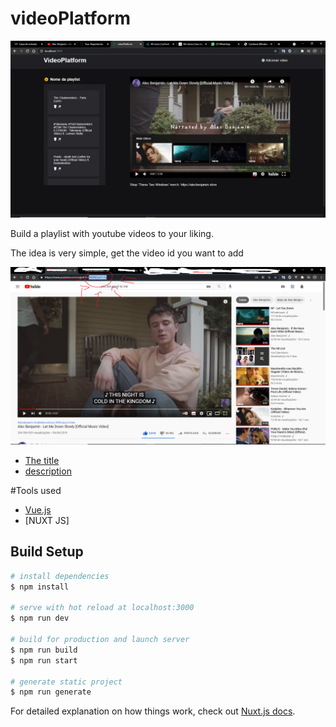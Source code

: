 # videoPlatform

![Screenshot](https://github.com/Edson2001/VideoPlatform/blob/main/static/Captura%20de%20Tela%20(18).png)

Build a playlist with youtube videos to your liking.

The idea is very simple, get the video id you want to add


![Screenshot](https://github.com/Edson2001/VideoPlatform/blob/main/static/Sem%20t%C3%ADtulo.png)

- [The title](#https://collflix.vercel.app/query)
- [description](#https://collflix.vercel.app/find/791373)

#Tools used
- [Vue.js](#https://collflix.vercel.app/query)
- [NUXT JS]

## Build Setup


```bash
# install dependencies
$ npm install

# serve with hot reload at localhost:3000
$ npm run dev

# build for production and launch server
$ npm run build
$ npm run start

# generate static project
$ npm run generate
```

For detailed explanation on how things work, check out [Nuxt.js docs](https://nuxtjs.org).
